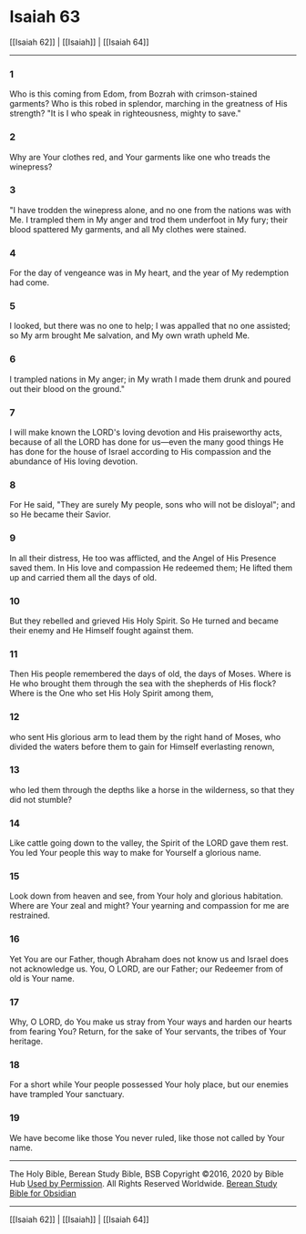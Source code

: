# Isaiah 63

[[Isaiah 62]] | [[Isaiah]] | [[Isaiah 64]]

---

### 1
Who is this coming from Edom, from Bozrah with crimson-stained garments? Who is this robed in splendor, marching in the greatness of His strength? "It is I who speak in righteousness, mighty to save."

### 2
Why are Your clothes red, and Your garments like one who treads the winepress?

### 3
"I have trodden the winepress alone, and no one from the nations was with Me. I trampled them in My anger and trod them underfoot in My fury; their blood spattered My garments, and all My clothes were stained.

### 4
For the day of vengeance was in My heart, and the year of My redemption had come.

### 5
I looked, but there was no one to help; I was appalled that no one assisted; so My arm brought Me salvation, and My own wrath upheld Me.

### 6
I trampled nations in My anger; in My wrath I made them drunk and poured out their blood on the ground."

### 7
I will make known the LORD's loving devotion and His praiseworthy acts, because of all the LORD has done for us—even the many good things He has done for the house of Israel according to His compassion and the abundance of His loving devotion.

### 8
For He said, "They are surely My people, sons who will not be disloyal"; and so He became their Savior.

### 9
In all their distress, He too was afflicted, and the Angel of His Presence saved them. In His love and compassion He redeemed them; He lifted them up and carried them all the days of old.

### 10
But they rebelled and grieved His Holy Spirit. So He turned and became their enemy and He Himself fought against them.

### 11
Then His people remembered the days of old, the days of Moses. Where is He who brought them through the sea with the shepherds of His flock? Where is the One who set His Holy Spirit among them,

### 12
who sent His glorious arm to lead them by the right hand of Moses, who divided the waters before them to gain for Himself everlasting renown,

### 13
who led them through the depths like a horse in the wilderness, so that they did not stumble?

### 14
Like cattle going down to the valley, the Spirit of the LORD gave them rest. You led Your people this way to make for Yourself a glorious name.

### 15
Look down from heaven and see, from Your holy and glorious habitation. Where are Your zeal and might? Your yearning and compassion for me are restrained.

### 16
Yet You are our Father, though Abraham does not know us and Israel does not acknowledge us. You, O LORD, are our Father; our Redeemer from of old is Your name.

### 17
Why, O LORD, do You make us stray from Your ways and harden our hearts from fearing You? Return, for the sake of Your servants, the tribes of Your heritage.

### 18
For a short while Your people possessed Your holy place, but our enemies have trampled Your sanctuary.

### 19
We have become like those You never ruled, like those not called by Your name.

---

The Holy Bible, Berean Study Bible, BSB
Copyright ©2016, 2020 by Bible Hub
[Used by Permission](https://berean.bible/terms.htm). All Rights Reserved Worldwide.
[Berean Study Bible for Obsidian](https://github.com/gapmiss/berean-study-bible-for-obsidian)

---

[[Isaiah 62]] | [[Isaiah]] | [[Isaiah 64]]

